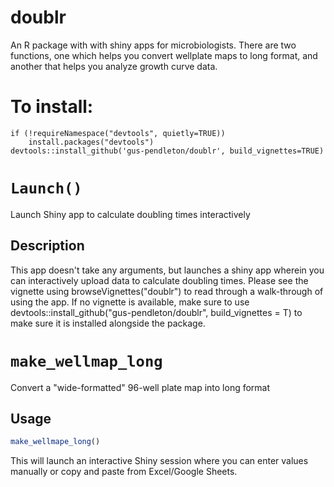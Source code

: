 # doublr
An R package with with shiny apps for microbiologists. There are two functions, one which helps you convert wellplate maps to long format, and another that helps you analyze growth curve data.

# To install:
```
if (!requireNamespace("devtools", quietly=TRUE))
    install.packages("devtools")
devtools::install_github('gus-pendleton/doublr', build_vignettes=TRUE)
```

# `Launch()`

Launch Shiny app to calculate doubling times interactively


## Description

This app doesn't take any arguments, but launches a shiny app wherein you can interactively upload data to calculate doubling times. Please see the vignette using browseVignettes("doublr") to read through a walk-through of using the app. If no vignette is available, make sure to use devtools::install_github("gus-pendleton/doublr", build_vignettes = T) to make sure it is installed alongside the package.

# `make_wellmap_long`

Convert a "wide-formatted" 96-well plate map into long format

## Usage

```r
make_wellmape_long()
```

This will launch an interactive Shiny session where you can enter values manually or copy and paste from Excel/Google Sheets.
```


